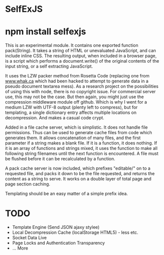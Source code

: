 SelfExJS
========

# npm install selfexjs

This is an experimental module. It contains one exported function pack(String). It takes
a string of HTML or unevaluated JavaScript, and can include inline CSS. The resulting
output, when included in a browser page, is a script which performs a document.write() of
the original contents of the input string, or a self extracting JavaScript.

It uses the LZW packer method from Rosetta Code (replacing one from www.whak.ca which had
been hacked to attempt to generate data in a pseudo document textarea mess). As a research
project on the possibilities of using this with node, there is no copyright issue. For
commercial server use, this may not be the case. But then again, you might just use the
compression middleware module off github. Which is why I went for a medium LZW with UTF-8
output (plenty left to compress), but for templating, a single dictionary entry affects
multiple locations on decompression. And makes a casual code crypt.

Added in a file cache server, which is simplistic. It does not handle file permissions.
Thus can be used to generate cache files from code which generates them. It allows
concatenation of many files, and the first parameter if a string makes a blank file.
If it is a function, it does nothing. If it is an array of functions and strings mixed,
it uses the function to make all following string filenames until the next function is
encountered. A file must be flushed before it can be recalculated by a function.

A pack cache server is now included, which prefixes "editable/" on to a requested file,
and packs it down to be the file requested, and returns the content as a string to
serve. It works on a double layer of total page and page section caching.

Templating should be an easy matter of a simple prefix idea.

TODO
====

* Template Engine (Send JSON ajaxy stylee)
* Local Decompression Cache (localStorage HTML5) - less etc.
* Socket Data Live
* Page Locks and Authentication Transparency
* ... More
